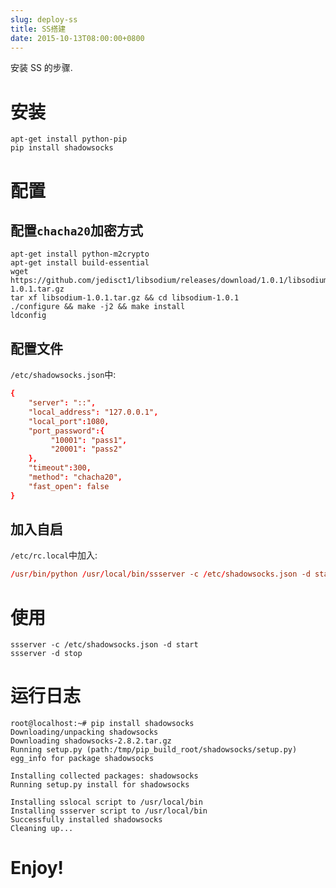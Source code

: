 ```yaml
---
slug: deploy-ss
title: SS搭建
date: 2015-10-13T08:00:00+0800
---
```

安装 SS 的步骤.

# 安装

```shell
apt-get install python-pip
pip install shadowsocks
```

# 配置

## 配置`chacha20`加密方式

```shell
apt-get install python-m2crypto
apt-get install build-essential
wget https://github.com/jedisct1/libsodium/releases/download/1.0.1/libsodium-1.0.1.tar.gz
tar xf libsodium-1.0.1.tar.gz && cd libsodium-1.0.1
./configure && make -j2 && make install
ldconfig
```

## 配置文件

`/etc/shadowsocks.json`中:

```conf
{
    "server": "::",
    "local_address": "127.0.0.1",
    "local_port":1080,
    "port_password":{
         "10001": "pass1",
         "20001": "pass2"
    },
    "timeout":300,
    "method": "chacha20",
    "fast_open": false
}
```

## 加入自启
`/etc/rc.local`中加入:

```conf
/usr/bin/python /usr/local/bin/ssserver -c /etc/shadowsocks.json -d start
```

# 使用

```shell
ssserver -c /etc/shadowsocks.json -d start
ssserver -d stop
```

# 运行日志

```shell
root@localhost:~# pip install shadowsocks
Downloading/unpacking shadowsocks
Downloading shadowsocks-2.8.2.tar.gz
Running setup.py (path:/tmp/pip_build_root/shadowsocks/setup.py) egg_info for package shadowsocks

Installing collected packages: shadowsocks
Running setup.py install for shadowsocks

Installing sslocal script to /usr/local/bin
Installing ssserver script to /usr/local/bin
Successfully installed shadowsocks
Cleaning up...
```

# Enjoy!
